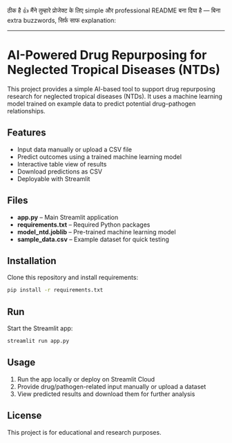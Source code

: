 ठीक है 👍 मैंने तुम्हारे प्रोजेक्ट के लिए simple और professional README बना दिया है — बिना extra buzzwords, सिर्फ साफ explanation:

---

# AI-Powered Drug Repurposing for Neglected Tropical Diseases (NTDs)

This project provides a simple AI-based tool to support drug repurposing research for neglected tropical diseases (NTDs).
It uses a machine learning model trained on example data to predict potential drug–pathogen relationships.

## Features

* Input data manually or upload a CSV file
* Predict outcomes using a trained machine learning model
* Interactive table view of results
* Download predictions as CSV
* Deployable with Streamlit

## Files

* **app.py** – Main Streamlit application
* **requirements.txt** – Required Python packages
* **model\_ntd.joblib** – Pre-trained machine learning model
* **sample\_data.csv** – Example dataset for quick testing

## Installation

Clone this repository and install requirements:

```bash
pip install -r requirements.txt
```

## Run

Start the Streamlit app:

```bash
streamlit run app.py
```

## Usage

1. Run the app locally or deploy on Streamlit Cloud
2. Provide drug/pathogen-related input manually or upload a dataset
3. View predicted results and download them for further analysis

## License

This project is for educational and research purposes.
